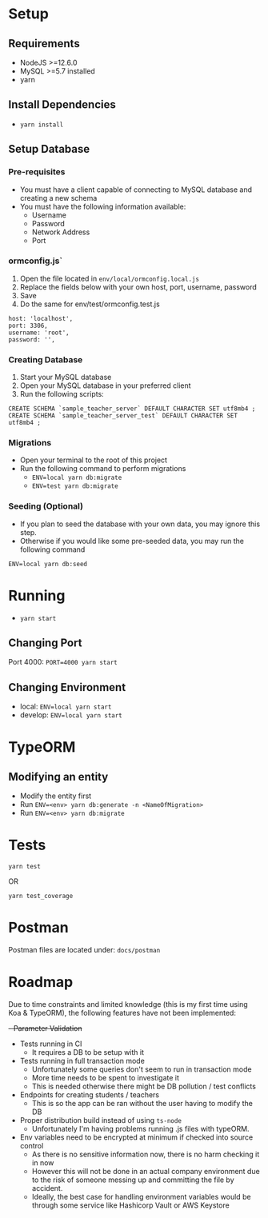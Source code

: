 # Setup

## Requirements

- NodeJS >=12.6.0
- MySQL >=5.7 installed
- yarn

## Install Dependencies

- `yarn install`

## Setup Database

### Pre-requisites

- You must have a client capable of connecting to MySQL database and creating a new schema
- You must have the following information available:
  - Username
  - Password
  - Network Address
  - Port

### ormconfig.js`

1) Open the file located in `env/local/ormconfig.local.js`
2) Replace the fields below with your own host, port, username, password
3) Save
4) Do the same for env/test/ormconfig.test.js
```
host: 'localhost',
port: 3306,
username: 'root',
password: '',
```

### Creating Database

1) Start your MySQL database
2) Open your MySQL database in your preferred client
3) Run the following scripts:

```
CREATE SCHEMA `sample_teacher_server` DEFAULT CHARACTER SET utf8mb4 ;
CREATE SCHEMA `sample_teacher_server_test` DEFAULT CHARACTER SET utf8mb4 ;
```

### Migrations

- Open your terminal to the root of this project
- Run the following command to perform migrations
  - `ENV=local yarn db:migrate`
  - `ENV=test yarn db:migrate`
  
### Seeding (Optional)

- If you plan to seed the database with your own data, you may ignore this step.
- Otherwise if you would like some pre-seeded data, you may run the following command

`ENV=local yarn db:seed`

# Running

- `yarn start`

## Changing Port

Port 4000: `PORT=4000 yarn start`

## Changing Environment

- local: `ENV=local yarn start`
- develop: `ENV=local yarn start`

# TypeORM

## Modifying an entity
- Modify the entity first
- Run `ENV=<env> yarn db:generate -n <NameOfMigration>`
- Run `ENV=<env> yarn db:migrate`

# Tests

`yarn test`

OR

`yarn test_coverage`

# Postman

Postman files are located under: `docs/postman`

# Roadmap

Due to time constraints and limited knowledge (this is my first time using Koa & TypeORM), the following features have not been implemented:

~~- Parameter Validation~~
- Tests running in CI
  - It requires a DB to be setup with it
- Tests running in full transaction mode
  - Unfortunately some queries don't seem to run in transaction mode
  - More time needs to be spent to investigate it
  - This is needed otherwise there might be DB pollution / test conflicts
- Endpoints for creating students / teachers
  - This is so the app can be ran without the user having to modify the DB
- Proper distribution build instead of using `ts-node`
  - Unfortunately I'm having problems running .js files with typeORM.
- Env variables need to be encrypted at minimum if checked into source control
  - As there is no sensitive information now, there is no harm checking it in now
  - However this will not be done in an actual company environment due to the risk of someone messing up and committing the file by accident.
  - Ideally, the best case for handling environment variables would be through some service like Hashicorp Vault or AWS Keystore

